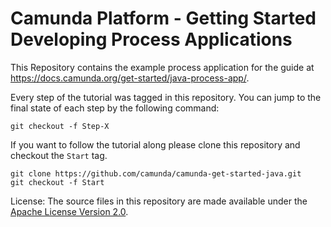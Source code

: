 # Camunda Platform - Getting Started Developing Process Applications

This Repository contains the example process application for the guide at https://docs.camunda.org/get-started/java-process-app/.

Every step of the tutorial was tagged in this repository. You can jump to the final state of each step
by the following command:

```
git checkout -f Step-X
```

If you want to follow the tutorial along please clone this repository and checkout the `Start` tag.

```
git clone https://github.com/camunda/camunda-get-started-java.git
git checkout -f Start
```
License: The source files in this repository are made available under the [Apache License Version 2.0](./LICENSE).